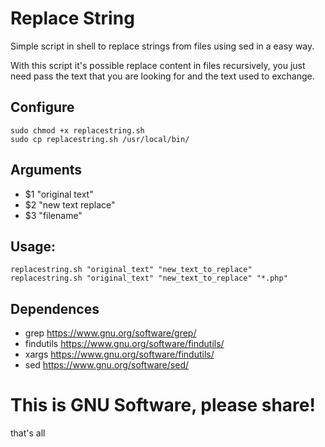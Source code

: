 # Replace String
Simple script in shell to replace strings from files using sed in a easy way.

With this script it's possible replace content in files recursively, you just need pass the text that you are looking for and the text used to exchange.

## Configure
```
sudo chmod +x replacestring.sh
sudo cp replacestring.sh /usr/local/bin/
```
## Arguments

* $1 "original text"
* $2 "new text replace"
* $3 "filename" <optional>

## Usage: 
```
replacestring.sh "original_text" "new_text_to_replace"
replacestring.sh "original_text" "new_text_to_replace" "*.php"
```

## Dependences

- grep https://www.gnu.org/software/grep/
- findutils https://www.gnu.org/software/findutils/
- xargs https://www.gnu.org/software/findutils/
- sed https://www.gnu.org/software/sed/

# This is GNU Software, please share! 

that's all
